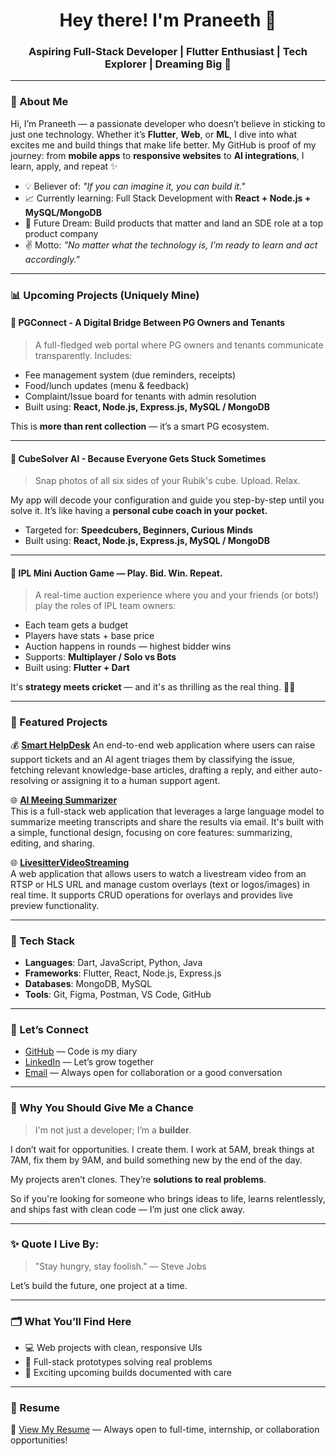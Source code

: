<h1 align="center">Hey there! I'm Praneeth 🌟</h1>
<h3 align="center">Aspiring Full-Stack Developer | Flutter Enthusiast | Tech Explorer | Dreaming Big 🌟</h3>

--- 

### 🌟 About Me

Hi, I’m Praneeth — a passionate developer who doesn’t believe in sticking to just one technology. Whether it’s **Flutter**, **Web**, or **ML**, 
I dive into what excites me and build things that make life better.
My GitHub is proof of my journey: from **mobile apps** to **responsive websites** to **AI integrations**, I learn, apply, and repeat ✨

- 💡 Believer of: *"If you can imagine it, you can build it."*
- 📈 Currently learning: Full Stack Development with **React + Node.js + MySQL/MongoDB**
- 🚀 Future Dream: Build products that matter and land an SDE role at a top product company
- ✌️ Motto: *"No matter what the technology is, I’m ready to learn and act accordingly."*

---

### 📊 Upcoming Projects (Uniquely Mine)

#### 🏡 PGConnect - A Digital Bridge Between PG Owners and Tenants
> A full-fledged web portal where PG owners and tenants communicate transparently. Includes:

- Fee management system (due reminders, receipts)
- Food/lunch updates (menu & feedback)
- Complaint/Issue board for tenants with admin resolution
- Built using: **React, Node.js, Express.js, MySQL / MongoDB**

This is **more than rent collection** — it’s a smart PG ecosystem.

---

#### 🧩 CubeSolver AI - Because Everyone Gets Stuck Sometimes
> Snap photos of all six sides of your Rubik's cube. Upload. Relax.

My app will decode your configuration and guide you step-by-step until you solve it. It’s like having a **personal cube coach in your pocket.**

- Targeted for: **Speedcubers, Beginners, Curious Minds**
- Built using:  **React, Node.js, Express.js, MySQL / MongoDB**

---

#### 🏀 IPL Mini Auction Game — Play. Bid. Win. Repeat.
> A real-time auction experience where you and your friends (or bots!) play the roles of IPL team owners:

- Each team gets a budget
- Players have stats + base price
- Auction happens in rounds — highest bidder wins
- Supports: **Multiplayer / Solo vs Bots**
- Built using: **Flutter + Dart**

It's **strategy meets cricket** — and it's as thrilling as the real thing. 🏏🌟

---

### 🚀 Featured Projects
💰 [**Smart HelpDesk**](https://github.com/srikurmadasupraneeth/Smart_Helpdesk)
An end-to-end web application where users can raise support tickets and an AI agent triages them by classifying the issue, fetching relevant knowledge-base articles, drafting a reply, and either auto-resolving or assigning it to a human support agent.

🌐 [**AI Meeing Summarizer**](https://github.com/srikurmadasupraneeth/AI_Meeting_Summarizer)  
This is a full-stack web application that leverages a large language model to summarize meeting transcripts and share the results via email. It's built with a simple, functional design, focusing on core features: summarizing, editing, and sharing.

🌐 [**LivesitterVideoStreaming**](https://github.com/srikurmadasupraneeth/LivesitterVideoStreaming)  
A web application that allows users to watch a livestream video from an RTSP or HLS URL and manage custom overlays (text or logos/images) in real time. It supports CRUD operations for overlays and provides live preview functionality.

---

### 🧱 Tech Stack

- **Languages**: Dart, JavaScript, Python, Java
- **Frameworks**: Flutter, React, Node.js, Express.js
- **Databases**: MongoDB, MySQL
- **Tools**: Git, Figma, Postman, VS Code, GitHub

---

### 👤 Let’s Connect

- [GitHub](https://github.com/srikurmadasupraneeth) — Code is my diary
- [LinkedIn](https://www.linkedin.com/in/praneeth-srikurmadasu-738bb922a/) — Let’s grow together
- [Email](mailto:srikurmadasupraneeth@gmail.com) — Always open for collaboration or a good conversation

---

### 🌟 Why You Should Give Me a Chance

> I'm not just a developer; I’m a **builder**.

I don’t wait for opportunities. I create them. I work at 5AM, break things at 7AM, fix them by 9AM, and build something new by the end of the day.

My projects aren’t clones. They’re **solutions to real problems**.

So if you're looking for someone who brings ideas to life, learns relentlessly, and ships fast with clean code — I’m just one click away.

---

### ✨ Quote I Live By:
> "Stay hungry, stay foolish." — Steve Jobs

Let’s build the future, one project at a time.

---

### 🗂️ What You’ll Find Here

- 💻 Web projects with clean, responsive UIs
- 📂 Full-stack prototypes solving real problems
- 🚀 Exciting upcoming builds documented with care

---
### 📄 Resume

📄 [View My Resume](https://drive.google.com/file/d/18G2Rdqy_WWvvZS74pbijMoX_nlMHnnS5/view?usp=drivesdk) — Always open to full-time, internship, or collaboration opportunities!




